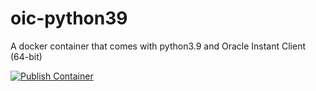 # oic-python39
A docker container that comes with python3.9 and Oracle Instant Client (64-bit)

[![Publish Container](https://github.com/whyayala/oic-python39/actions/workflows/publish-container.yml/badge.svg?event=push)](https://github.com/whyayala/oic-python39/actions/workflows/publish-container.yml)
